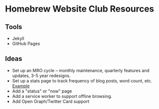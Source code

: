 # Homebrew Website Club Resources

## Tools

* Jekyll
* GitHub Pages

## Ideas

* Set up an MRO cycle – monthly maintenance, quarterly features and updates, 3-5 year redesigns.
* Set up a stats page to track frequency of blog posts, word count, etc. [Example]()
* Add a "status" or "now" page
* Add a service worker to support offline browsing.
* Add Open Graph/Twitter Card support
